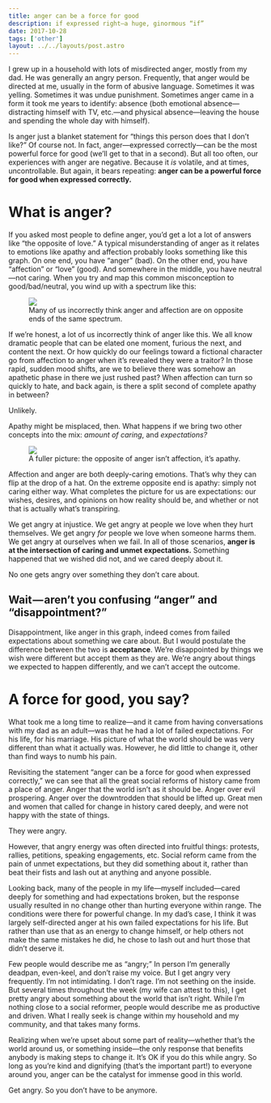 ```yaml
---
title: anger can be a force for good
description: if expressed right—a huge, ginormous “if”
date: 2017-10-28
tags: ['other']
layout: ../../layouts/post.astro
---
```


I grew up in a household with lots of misdirected anger, mostly from my dad. He was generally an
angry person. Frequently, that anger would be directed at me, usually in the form of abusive
language. Sometimes it was yelling. Sometimes it was undue punishment. Sometimes anger came in a
form it took me years to identify: absence (both emotional absence—distracting himself with TV,
etc.—and physical absence—leaving the house and spending the whole day with himself).

Is anger just a blanket statement for “things this person does that I don’t like?” Of course not. In
fact, anger—expressed correctly—can be the most powerful force for good (we’ll get to that in a
second). But all too often, our experiences with anger are negative. Because it _is_ volatile, and
at times, uncontrollable. But again, it bears repeating: **anger can be a powerful force for good
when expressed correctly.**

# What is anger?

If you asked most people to define anger, you’d get a lot a lot of answers like “the opposite of
love.” A typical misunderstanding of anger as it relates to emotions like apathy and affection
probably looks something like this graph. On one end, you have “anger” (bad). On the other end, you
have “affection” or “love” (good). And somewhere in the middle, you have neutral—not caring. When
you try and map this common misconception to good/bad/neutral, you wind up with a spectrum like
this:

<figure><img src="https://miro.medium.com/max/2000/1*VpmWIORmajelHftUQJfafw.png"><figcaption>Many of us incorrectly think anger and affection are on opposite ends of the same spectrum.</figcaption></figure>

If we’re honest, a lot of us incorrectly think of anger like this. We all know dramatic people that
can be elated one moment, furious the next, and content the next. Or how quickly do our feelings
toward a fictional character go from affection to anger when it’s revealed they were a traitor? In
those rapid, sudden mood shifts, are we to believe there was somehow an apathetic phase in there we
just rushed past? When affection can turn so quickly to hate, and back again, is there a split
second of complete apathy in between?

Unlikely.

Apathy might be misplaced, then. What happens if we bring two other concepts into the mix: _amount
of caring_, and _expectations?_

<figure><img src="https://miro.medium.com/max/2000/1*gfkmhYb0eamuR97b7gAYbw.png"><figcaption>A fuller picture: the opposite of anger isn’t affection, it’s apathy.</figcaption></figure>

Affection and anger are both deeply-caring emotions. That’s why they can flip at the drop of a hat.
On the extreme opposite end is apathy: simply not caring either way. What completes the picture for
us are expectations: our wishes, desires, and opinions on how reality should be, and whether or not
that is actually what’s transpiring.

We get angry at injustice. We get angry at people we love when they hurt themselves. We get angry
_for_ people we love when someone harms them. We get angry at ourselves when we fail. In all of
those scenarios, **anger is at the intersection of caring and unmet expectations.** Something
happened that we wished did not, and we cared deeply about it.

No one gets angry over something they don’t care about.

## Wait — aren’t you confusing “anger” and “disappointment?”

Disappointment, like anger in this graph, indeed comes from failed expectations about something we
care about. But I would postulate the difference between the two is **acceptance**. We’re
disappointed by things we wish were different but accept them as they are. We’re angry about things
we expected to happen differently, and we can’t accept the outcome.

# A force for good, you say?

What took me a long time to realize—and it came from having conversations with my dad as an
adult—was that he had a lot of failed expectations. For his life, for his marriage. His picture of
what the world should be was very different than what it actually was. However, he did little to
change it, other than find ways to numb his pain.

Revisiting the statement “anger can be a force for good when expressed correctly,” we can see that
all the great social reforms of history came from a place of anger. Anger that the world isn’t as it
should be. Anger over evil prospering. Anger over the downtrodden that should be lifted up. Great
men and women that called for change in history cared deeply, and were not happy with the state of
things.

They were angry.

However, that angry energy was often directed into fruitful things: protests, rallies, petitions,
speaking engagements, etc. Social reform came from the pain of unmet expectations, but they did
something about it, rather than beat their fists and lash out at anything and anyone possible.

Looking back, many of the people in my life—myself included—cared deeply for something and had
expectations broken, but the response usually resulted in no change other than hurting everyone
within range. The conditions were there for powerful change. In my dad’s case, I think it was
largely self-directed anger at his own failed expectations for his life. But rather than use that as
an energy to change himself, or help others not make the same mistakes he did, he chose to lash out
and hurt those that didn’t deserve it.

Few people would describe me as “angry;” In person I’m generally deadpan, even-keel, and don’t raise
my voice. But I get angry very frequently. I’m not intimidating. I don’t rage. I’m not seething on
the inside. But several times throughout the week (my wife can attest to this), I get pretty angry
about something about the world that isn’t right. While I’m nothing close to a social reformer,
people would describe me as productive and driven. What I really seek is change within my household
and my community, and that takes many forms.

Realizing when we’re upset about some part of reality—whether that’s the world around us, or
something inside—the only response that benefits anybody is making steps to change it. It’s OK if
you do this while angry. So long as you’re kind and dignifying (that’s the important part!) to
everyone around you, anger can be the catalyst for immense good in this world.

Get angry. So you don’t have to be anymore.

